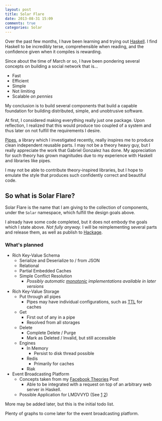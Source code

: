 ```yaml
---
layout: post
title: Solar Flare
date: 2013-08-31 15:09
comments: true
categories: Solar
---
```


Over the past few months, I have been learning and trying out
[Haskell][]. I find Haskell to be incredibly terse, comprehensible
when reading, and the confidence given when it compiles is rewarding.

Since about the time of March or so, I have been pondering several
concepts on building a social network that is...

+ Fast
+ Efficient
+ Simple
+ Not limiting
+ Scalable *on pennies*

My conclusion is to build several components that build a capable
foundation for building distributed, simple, and unobtrusive software.

At first, I considered making everything really just one package.
Upon reflection, I realized that this would produce too coupled of
a system and thus later on not fulfill the requirements I desire.

[Pipes][], a library which I investigated recently, really inspires
me to produce clean independent reusable parts. I may not be a
theory heavy guy, but I really appreciate the work that Gabriel
Gonzalez has done. My appreciation for such theory has grown
magnitudes due to my experience with Haskell and libraries like
pipes.

I may not be able to contribute theory-inspired libraries,
but I hope to emulate the style that produces such confidently
correct and beautiful code.

## So what is Solar Flare?

Solar Flare is the name that I am giving to the collection of
components, under the `Solar` namespace, which fulfill the
design goals above.

I already have some code completed, but it does not embody
the goals which I state above. *Not fully anyway.* I will be
reimplementing several parts and release them, as well as
publish to [Hackage][]. 

### What's planned

* Rich Key-Value Schema
	+ Serialize and Deserialize to / from JSON
	+ Relational
	+ Partial Embedded Caches
	+ Simple Conflict Resolution
		- *Possibly automatic [monotonic][] implementations
		  available in later versions*
* Rich Key-Value Storage
	+ Put through all pipes
		- Pipes may have individual configurations,
		  such as [TTL][] for caches
	+ Get
		- First out of any in a pipe
		- Resolved from all storages
	+ Delete
		- Complete Delete / Purge
		- Mark as Deleted / Invalid, but still accessible
	+ Engines
		- In Memory
			+ Persist to disk thread possible
		- Redis
			+ Primarily for caches
		- Riak
* Event Broadcasting Platform
	+ Concepts taken from my [Facebook Theories][] Post
		- Able to be integrated with a request on top of an arbitrary
		  web server in Haskell.
	+ Possible Application for LMDVVYD (See [1][lamed1] [2][lamed2])


More may be added later, but this is the initial todo list.

Plenty of graphs to come later for the event broadcasting platform.

[Haskell]: http://www.haskell.org/haskellwiki/Haskell
[pipes]: http://hackage.haskell.org/package/pipes
[hackage]: http://hackage.haskell.org/packages/hackage.html
[Facebook Theories]: 2013-08-25-facebook-theories.html
[lamed1]: 2012-11-02-lmdvvyd.html
[lamed2]: 2012-11-11-lmdvvyd-part-2.html
[ttl]: http://en.wikipedia.org/wiki/Time_to_live
[monotonic]: http://en.wikipedia.org/wiki/Monotonic_function